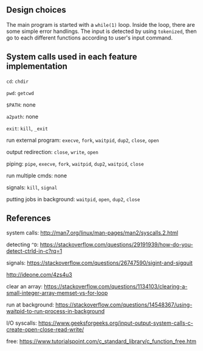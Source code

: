 ## Design choices

The main program is started with a `while(1)` loop. Inside the loop, there are some simple error handlings. The input is detected by using `tokenized`, then go to each different functions according to user's input command.

## System calls used in each feature implementation

`cd`: `chdir`

`pwd`: `getcwd`

`$PATH`: none

`a2path`: none

`exit`: `kill`, `_exit`

run external program: `execve`, `fork`, `waitpid`, `dup2`, `close`, `open`

output redirection: `close`, `write`, `open`

piping: `pipe`, `execve`, `fork`, `waitpid`, `dup2`, `waitpid`, `close`

run multiple cmds: none

signals: `kill`, `signal`

putting jobs in background: `waitpid`, `open`, `dup2`, `close`

## References

system calls: http://man7.org/linux/man-pages/man2/syscalls.2.html

detecting `^D`:
https://stackoverflow.com/questions/29191939/how-do-you-detect-ctrld-in-c?rq=1

signals: https://stackoverflow.com/questions/26747590/sigint-and-sigquit

http://ideone.com/4zs4u3

clear an array: https://stackoverflow.com/questions/1134103/clearing-a-small-integer-array-memset-vs-for-loop

run at background: https://stackoverflow.com/questions/14548367/using-waitpid-to-run-process-in-background

I/O syscalls: https://www.geeksforgeeks.org/input-output-system-calls-c-create-open-close-read-write/

free: https://www.tutorialspoint.com/c_standard_library/c_function_free.htm